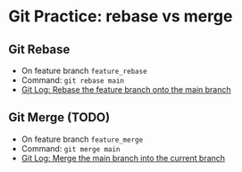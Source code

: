 # Git Practice: rebase vs  merge

## Git Rebase

- On feature branch `feature_rebase`
- Command: `git rebase main`
- [Git Log: Rebase the feature branch onto the main branch](rebase/GitLog.md)

## Git Merge (TODO)

- On feature branch `feature_merge`
- Command: `git merge main`
- [Git Log: Merge the main branch into the current branch]()
